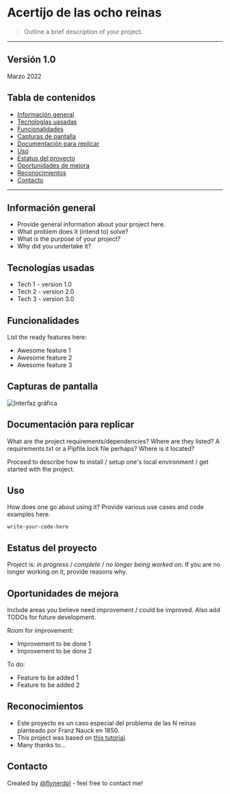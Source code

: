 # Acertijo de las ocho reinas
> Outline a brief description of your project.
---
Versión 1.0
---
Marzo 2022

## Tabla de contenidos
* [Información general](#info)
* [Tecnologías uasadas](#tecno)
* [Funcionalidades](#func)
* [Capturas de pantalla](#capturas)
* [Documentación para replicar](#docum)
* [Uso](#uso)
* [Estatus del proyecto](#estatus)
* [Oportunidades de mejora](#oport)
* [Reconocimientos](#recon)
* [Contacto](#contacto)
---


## Información general <a name="info"></a> 
- Provide general information about your project here.
- What problem does it (intend to) solve?
- What is the purpose of your project?
- Why did you undertake it?
<!-- You don't have to answer all the questions - just the ones relevant to your project. -->


## Tecnologías usadas <a name="tecno"></a> 
- Tech 1 - version 1.0
- Tech 2 - version 2.0
- Tech 3 - version 3.0


## Funcionalidades <a name="func"></a> 
List the ready features here:
- Awesome feature 1
- Awesome feature 2
- Awesome feature 3


## Capturas de pantalla <a name="capturas"></a> 
![Interfaz gráfica](https://user-images.githubusercontent.com/69361149/159027992-f6fef4bf-f1aa-4bb5-8d1c-c42240d661b6.png)


## Documentación para replicar <a name="docum"></a> 
What are the project requirements/dependencies? Where are they listed? A requirements.txt or a Pipfile.lock file perhaps? Where is it located?

Proceed to describe how to install / setup one's local environment / get started with the project.


## Uso <a name="uso"></a> 
How does one go about using it?
Provide various use cases and code examples here.

`write-your-code-here`


## Estatus del proyecto <a name="estatus"></a> 
Project is: _in progress_ / _complete_ / _no longer being worked on_. If you are no longer working on it, provide reasons why.


## Oportunidades de mejora <a name="oport"></a> 
Include areas you believe need improvement / could be improved. Also add TODOs for future development.

Room for improvement:
- Improvement to be done 1
- Improvement to be done 2

To do:
- Feature to be added 1
- Feature to be added 2


## Reconocimientos <a name="recon"></a> 
- Este proyecto es un caso especial del problema de las N reinas planteado por Franz Nauck en 1850. 
- This project was based on [this tutorial](https://www.example.com).
- Many thanks to...


## Contacto
Created by [@flynerdpl](https://www.flynerd.pl/) - feel free to contact me!


<!-- Optional -->
<!-- ## License -->
<!-- This project is open source and available under the [... License](). -->

<!-- You don't have to include all sections - just the one's relevant to your project -->
